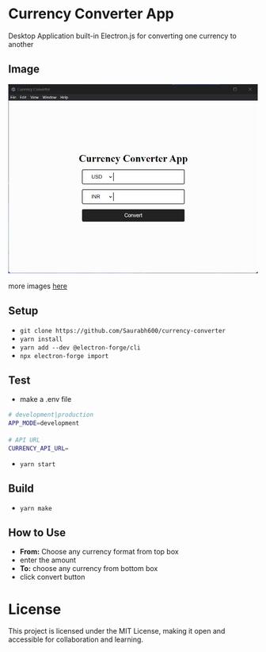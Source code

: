 # Currency Converter App

Desktop Application built-in Electron.js for converting one currency to another

## Image

![Home Page](./images/image-1.png)

more images [here](./images)

## Setup

- `git clone https://github.com/Saurabh600/currency-converter`
- `yarn install`
- `yarn add --dev @electron-forge/cli`
- `npx electron-forge import`

## Test

- make a .env file

```sh
# development|production
APP_MODE=development

# API URL
CURRENCY_API_URL=
```

- `yarn start`

## Build

- `yarn make`

## How to Use

- **From:** Choose any currency format from top box
- enter the amount
- **To:** choose any currency from bottom box
- click convert button

# License

This project is licensed under the MIT License, making it open and accessible for collaboration and learning.
